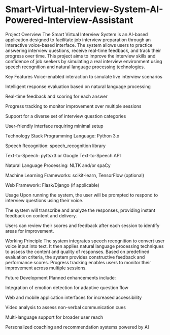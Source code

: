 # Smart-Virtual-Interview-System-AI-Powered-Interview-Assistant

Project Overview 
The Smart Virtual Interview System is an AI-based application designed to facilitate job interview preparation through an interactive voice-based interface. The system allows users to practice answering interview questions, receive real-time feedback, and track their progress over time. This project aims to improve the interview skills and confidence of job seekers by simulating a real interview environment using speech recognition and natural language processing technologies.

Key Features
Voice-enabled interaction to simulate live interview scenarios

Intelligent response evaluation based on natural language processing

Real-time feedback and scoring for each answer

Progress tracking to monitor improvement over multiple sessions

Support for a diverse set of interview question categories

User-friendly interface requiring minimal setup

Technology Stack
Programming Language: Python 3.x

Speech Recognition: speech_recognition library

Text-to-Speech: pyttsx3 or Google Text-to-Speech API

Natural Language Processing: NLTK and/or spaCy

Machine Learning Frameworks: scikit-learn, TensorFlow (optional)

Web Framework: Flask/Django (if applicable)

Usage
Upon running the system, the user will be prompted to respond to interview questions using their voice.

The system will transcribe and analyze the responses, providing instant feedback on content and delivery.

Users can review their scores and feedback after each session to identify areas for improvement.

Working Principle
The system integrates speech recognition to convert user voice input into text. It then applies natural language processing techniques to assess the content and quality of responses. Based on predefined evaluation criteria, the system provides constructive feedback and performance scores. Progress tracking enables users to monitor their improvement across multiple sessions.

Future Development
Planned enhancements include:

Integration of emotion detection for adaptive question flow

Web and mobile application interfaces for increased accessibility

Video analysis to assess non-verbal communication cues

Multi-language support for broader user reach

Personalized coaching and recommendation systems powered by AI

